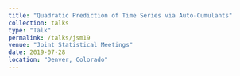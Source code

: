 ```yaml
---
title: "Quadratic Prediction of Time Series via Auto-Cumulants"
collection: talks
type: "Talk"
permalink: /talks/jsm19
venue: "Joint Statistical Meetings"
date: 2019-07-28
location: "Denver, Colorado"
---
```

